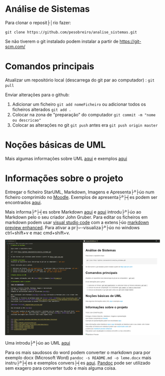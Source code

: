 # Análise de Sistemas

Para clonar o reposit├│rio fazer: 
```
git clone https://github.com/pesobreiro/analise_sistemas.git

```
Se não tiverem o git instalado podem instalar a partir de https://git-scm.com/

# Comandos principais
Atualizar um repositório local (descarrega do git par ao computador) : `git pull`

Enviar alterações para o github:

1. Adicionar um ficheiro `git add nomeFicheiro`  ou adicionar todos os ficheiros alterados `git add .`
2. Colocar na zona de "preparação" do computador `git commit -m "nome ou descricao"`
3. Colocar as alterações no git `git push` antes era `git push origin master`

# Noções básicas de UML

Mais algumas informações sobre UML [aqui](UML/) e exemplos [aqui](exemplos/) 

# Informações sobre o projeto

Entregar o ficheiro StarUML, Markdown, Imagens e Apresenta├º├úo
num ficheiro comprimido no [Moodle][3].
Exemplos de apresenta├º├╡es podem ser encontrados [aqui][7].

Mais informa├º├╡es sobre Markdown [aqui][1] e [aqui][2] introdu├º├úo ao Markdown pelo o seu criador John Gruber.
Para editar os ficheiros em markdown podem usar [visual studio code](https://code.visualstudio.com/) com
a extens├úo [markdown preview enhanced](https://github.com/shd101wyy/vscode-markdown-preview-enhanced).
Para ativar a pr├⌐-visualiza├º├úo no windows ctrl+shift+v e mac cmd+shift+v. 

![Markdown Preview](./img/markdown_preview.png)

Uma introdu├º├úo ao UML [aqui][2]

Para os mais saudosos do word podem converter o markdown para por exemplo docx (Microsoft Word) `pandoc -s README.md -o leme.docx` mais instru├º├╡es e exemplos convers├╡es [aqui][5]. [Pandoc][6] pode ser utilizado sem exagero para converter tudo e mais alguma coisa.




[1]: https://github.com/adam-p/markdown-here/wiki/Markdown-Cheatsheet
[2]: UML/
[3]: https://moodle.ensinolusofona.pt/
[4]: https://daringfireball.net/projects/markdown/basics
[5]: https://pandoc.org/demos.html
[6]: https://pandoc.org/index.html
[7]: projeto/docs_apoio/

